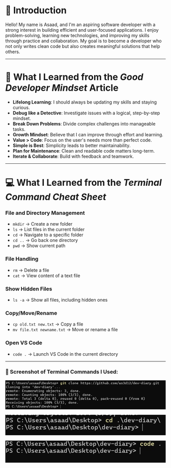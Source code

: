 
# 👋 Introduction

Hello! My name is Asaad, and I'm an aspiring software developer with a strong interest in building efficient and user-focused applications. I enjoy problem-solving, learning new technologies, and improving my skills through practice and collaboration. My goal is to become a developer who not only writes clean code but also creates meaningful solutions that help others.

---

# 🧠 What I Learned from the *Good Developer Mindset* Article

-  **Lifelong Learning**: I should always be updating my skills and staying curious.
-  **Debug like a Detective**: Investigate issues with a logical, step-by-step mindset.
-  **Break Down Problems**: Divide complex challenges into manageable tasks.
- **Growth Mindset**: Believe that I can improve through effort and learning.
-  **Value > Code**: Focus on the user's needs more than perfect code.
-  **Simple is Best**: Simplicity leads to better maintainability.
-  **Plan for Maintenance**: Clean and readable code matters long-term.
- **Iterate & Collaborate**: Build with feedback and teamwork.

---

# 💻 What I Learned from the *Terminal Command Cheat Sheet*


###  File and Directory Management
- `mkdir` → Create a new folder  
- `ls` → List files in the current folder  
- `cd` → Navigate to a specific folder  
- `cd ..` → Go back one directory  
- `pwd` → Show current path

###  File Handling
- `rm` → Delete a file  
- `cat` → View content of a text file

###  Show Hidden Files
- `ls -a` → Show all files, including hidden ones

###  Copy/Move/Rename
- `cp old.txt new.txt` → Copy a file  
- `mv file.txt newname.txt` → Move or rename a file

###  Open VS Code
- `code .` → Launch VS Code in the current directory

---

### 📸 Screenshot of Terminal Commands I Used:

![git clone](./imges/33d10ae2-218b-4810-9058-ecad493f7f8c.jfif)

![cd](./imges/9e1c5d75-e766-4ad1-875c-bd603010c8c0.jfif)

![code .](./imges/8590a6c1-d968-41ba-be5e-8ee913b088ab.jfif)


